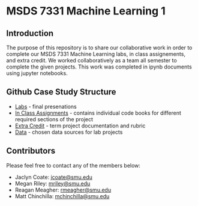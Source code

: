 # MSDS 7331 Machine Learning 1

## Introduction
The purpose of this repository is to share our collaborative work in order to complete our MSDS 7331 Machine Learning labs, in class assignements, and extra credit. We worked collaboratively as a team all semester to complete the given projects. This work was completed in ipynb documents using jupyter notebooks. 

## Github Case Study Structure
* [Labs] - final presenations
* [In Class Assignments] - contains individual code books for different required sections of the project
* [Extra Credit] - term project documentation and rubric
* [Data] - chosen data sources for lab projects

## Contributors
Please feel free to contact any of the members below: 
 - Jaclyn Coate: jcoate@smu.edu 
 - Megan Riley: mriley@smu.edu
 - Reagan Meagher: rmeagher@smu.edu
 - Matt Chinchilla: mchinchilla@smu.edu
 
 [Labs]: <>
 [In Class Assignments]: <>
 [Extra Credit]: <>
 [Data]: <>

